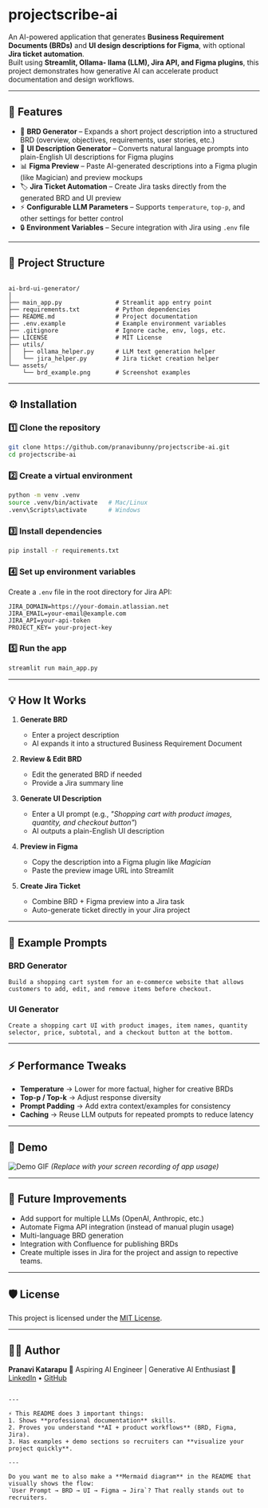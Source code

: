 # projectscribe-ai

An AI-powered application that generates **Business Requirement Documents (BRDs)** and **UI design descriptions for Figma**, with optional **Jira ticket automation**.  
Built using **Streamlit, Ollama- llama (LLM), Jira API, and Figma plugins**, this project demonstrates how generative AI can accelerate product documentation and design workflows.

---

## 🚀 Features

- 📝 **BRD Generator** – Expands a short project description into a structured BRD (overview, objectives, requirements, user stories, etc.)
- 🎨 **UI Description Generator** – Converts natural language prompts into plain-English UI descriptions for Figma plugins
- 📊 **Figma Preview** – Paste AI-generated descriptions into a Figma plugin (like Magician) and preview mockups
- 🏷 **Jira Ticket Automation** – Create Jira tasks directly from the generated BRD and UI preview
- ⚡ **Configurable LLM Parameters** – Supports `temperature`, `top-p`, and other settings for better control
- 🔒 **Environment Variables** – Secure integration with Jira using `.env` file

---

## 📂 Project Structure

```

ai-brd-ui-generator/
│
├── main_app.py               # Streamlit app entry point
├── requirements.txt          # Python dependencies
├── README.md                 # Project documentation
├── .env.example              # Example environment variables
├── .gitignore                # Ignore cache, env, logs, etc.
├── LICENSE                   # MIT License
├── utils/
│   ├── ollama_helper.py      # LLM text generation helper
│   └── jira_helper.py        # Jira ticket creation helper
└── assets/
    └── brd_example.png       # Screenshot examples

````

---

## ⚙️ Installation

### 1️⃣ Clone the repository
```bash
git clone https://github.com/pranavibunny/projectscribe-ai.git
cd projectscribe-ai
````

### 2️⃣ Create a virtual environment

```bash
python -m venv .venv
source .venv/bin/activate   # Mac/Linux
.venv\Scripts\activate      # Windows
```

### 3️⃣ Install dependencies

```bash
pip install -r requirements.txt
```

### 4️⃣ Set up environment variables

Create a `.env` file in the root directory for Jira API:

```env
JIRA_DOMAIN=https://your-domain.atlassian.net
JIRA_EMAIL=your-email@example.com
JIRA_API=your-api-token
PROJECT_KEY= your-project-key
```

### 5️⃣ Run the app

```bash
streamlit run main_app.py
```

---

## 💡 How It Works

1. **Generate BRD**

   * Enter a project description
   * AI expands it into a structured Business Requirement Document

2. **Review & Edit BRD**

   * Edit the generated BRD if needed
   * Provide a Jira summary line

3. **Generate UI Description**

   * Enter a UI prompt (e.g., *"Shopping cart with product images, quantity, and checkout button"*)
   * AI outputs a plain-English UI description

4. **Preview in Figma**

   * Copy the description into a Figma plugin like *Magician*
   * Paste the preview image URL into Streamlit

5. **Create Jira Ticket**

   * Combine BRD + Figma preview into a Jira task
   * Auto-generate ticket directly in your Jira project

---

## 🧪 Example Prompts

### BRD Generator

```
Build a shopping cart system for an e-commerce website that allows customers to add, edit, and remove items before checkout.
```

### UI Generator

```
Create a shopping cart UI with product images, item names, quantity selector, price, subtotal, and a checkout button at the bottom.
```

---

## ⚡ Performance Tweaks

* **Temperature** → Lower for more factual, higher for creative BRDs
* **Top-p / Top-k** → Adjust response diversity
* **Prompt Padding** → Add extra context/examples for consistency
* **Caching** → Reuse LLM outputs for repeated prompts to reduce latency

---

## 🎥 Demo

![Demo GIF](assets/demo.gif)
*(Replace with your screen recording of app usage)*

---

## 🔮 Future Improvements

* Add support for multiple LLMs (OpenAI, Anthropic, etc.)
* Automate Figma API integration (instead of manual plugin usage)
* Multi-language BRD generation
* Integration with Confluence for publishing BRDs
* Create multiple isses in Jira for the project and assign to repective teams.

---

## 🛡 License

This project is licensed under the [MIT License](LICENSE).

---

## 👩‍💻 Author

**Pranavi Katarapu**
💼 Aspiring AI Engineer | Generative AI Enthusiast
📌 [LinkedIn](https://www.linkedin.com) • [GitHub](https://github.com/your-username)

```

---

⚡ This README does 3 important things:  
1. Shows **professional documentation** skills.  
2. Proves you understand **AI + product workflows** (BRD, Figma, Jira).  
3. Has examples + demo sections so recruiters can **visualize your project quickly**.  

---

Do you want me to also make a **Mermaid diagram** in the README that visually shows the flow:  
`User Prompt → BRD → UI → Figma → Jira`? That really stands out to recruiters.
```

